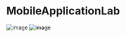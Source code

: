 # MobileApplicationLab
![image](https://github.com/abujaforhadi/MobileApplicationLab/assets/79355299/8853be5d-9d54-414a-9045-f954771c9d94)
![image](https://github.com/abujaforhadi/MobileApplicationLab/assets/79355299/966c2def-e567-4c4d-8701-9a1d16df6ca6)
